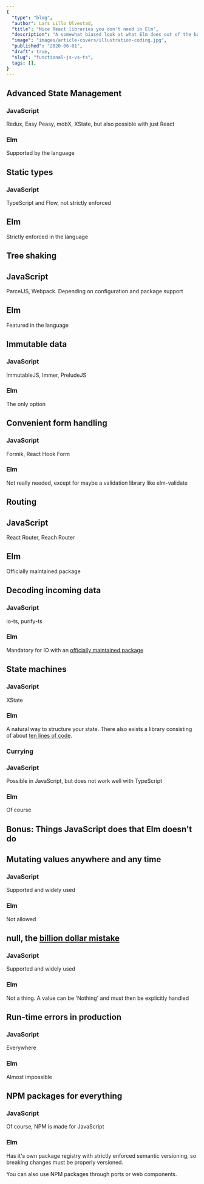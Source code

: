 ```yaml
---
{
  "type": "blog",
  "author": Lars Lillo Ulvestad,
  "title": "Nice React libraries you don't need in Elm",
  "description": "A somewhat biased look at what Elm does out of the box.",
  "image": "images/article-covers/illustration-coding.jpg",
  "published": "2020-06-01",
  "draft": true,
  "slug": "functional-js-vs-ts",
  tags: [],
}
---
```


## Advanced State Management

### JavaScript

Redux, Easy Peasy, mobX, XState, but also possible with just React

### Elm

Supported by the language

## Static types

### JavaScript

TypeScript and Flow, not strictly enforced

## Elm

Strictly enforced in the language

## Tree shaking

## JavaScript

ParcelJS, Webpack. Depending on configuration and package support

## Elm

Featured in the language

## Immutable data

### JavaScript

ImmutableJS, Immer, PreludeJS

### Elm

The only option

## Convenient form handling

### JavaScript

Formik, React Hook Form

### Elm

Not really needed, except for maybe a validation library like elm-validate

## Routing

## JavaScript

React Router, Reach Router

## Elm

Officially maintained package

## Decoding incoming data

### JavaScript

io-ts, purify-ts

### Elm

Mandatory for IO with an [officially maintained package](https://package.elm-lang.org/packages/elm/json/latest/)

## State machines

### JavaScript

XState

### Elm

A natural way to structure your state. There also exists a library consisting of about [ten lines of code](https://github.com/the-sett/elm-state-machines/blob/1.0.1/src/StateMachine.elm).

### Currying

### JavaScript

Possible in JavaScript, but does not work well with TypeScript

### Elm

Of course

## Bonus: Things JavaScript does that Elm doesn't do

## Mutating values anywhere and any time

### JavaScript

Supported and widely used

### Elm

Not allowed

## null, the [billion dollar mistake](https://www.linkedin.com/pulse/20141126171912-7082046-tony-hoare-invention-of-the-null-reference-a-billion-dollar-mistake/)

### JavaScript

Supported and widely used

### Elm

Not a thing. A value can be 'Nothing' and must then be explicitly handled

## Run-time errors in production

### JavaScript

Everywhere

### Elm

Almost impossible

## NPM packages for everything

### JavaScript

Of course, NPM is made for JavaScript

### Elm

Has it's own package registry with strictly enforced semantic versioning, so breaking changes must be properly versioned.

You can also use NPM packages through ports or web components.
